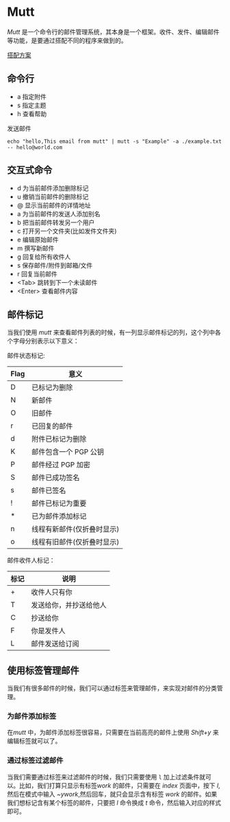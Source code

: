 
# Mutt

*Mutt* 是一个命令行的邮件管理系统，其本身是一个框架。收件、发件、编辑邮件等功能，是要通过搭配不同的程序来做到的。

[搭配方案](./scheme.md "搭配方案") 


## 命令行

- a 指定附件
- s 指定主题
- h 查看帮助


发送邮件
```shell
echo "hello,This email from mutt" | mutt -s "Example" -a ./example.txt -- hello@world.com
```

## 交互式命令

- d 为当前邮件添加删除标记
- u 撤销当前邮件的删除标记
- @ 显示当前邮件的详情地址
- a 为当前邮件的发送人添加别名
- b 把当前邮件转发另一个用户
- c 打开另一个文件夹(比如发件文件夹)
- e 编辑原始邮件
- m 撰写新邮件
- g 回复给所有收件人
- s 保存邮件/附件到邮箱/文件
- r 回复当前邮件
- &lt;Tab&gt; 跳转到下一个未读邮件
- &lt;Enter&gt; 查看邮件内容

## 邮件标记

当我们使用 *mutt* 来查看邮件列表的时候，有一列显示邮件标记的列，这个列中各个字母分别表示以下意义：

邮件状态标记:

Flag | 意义
-----|----------------------------
D    | 已标记为删除
N    | 新邮件
O    | 旧邮件
r    | 已回复的邮件
d    | 附件已标记为删除
K    | 邮件包含一个 PGP 公钥
P    | 邮件经过 PGP 加密
S    | 邮件已成功签名
s    | 邮件已签名
!    | 邮件已标记为重要
\*   | 已为邮件添加标记
n    | 线程有新邮件(仅折叠时显示)
o    | 线程有旧邮件(仅折叠时显示)

邮件收件人标记：

标记 | 说明
---|---
\+ | 收件人只有你 
T | 发送给你，并抄送给他人
C | 抄送给你
F | 你是发件人
L | 邮件发送给订阅

## 使用标签管理邮件

当我们有很多邮件的时候，我们可以通过标签来管理邮件，来实现对邮件的分类管理。

### 为邮件添加标签

在*mutt* 中，为邮件添加标签很容易，只需要在当前高亮的邮件上使用 *Shift+y* 来编辑标签就可以了。

### 通过标签过滤邮件

当我们需要通过标签来过滤邮件的时候，我们只需要使用 `l` 加上过滤条件就可以。比如，我们打算只显示有标签*work* 的邮件，只需要在 *index* 页面中，按下 *l*,然后在模式中输入 *~ywork*,然后回车，就只会显示含有标签 *work* 的邮件。如果我们想标记含有某个标签的邮件，只要把 *l* 命令换成 *t* 命令，然后输入对应的样式即可。


